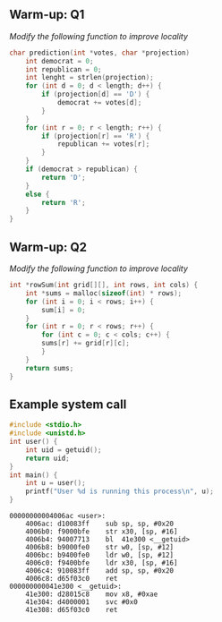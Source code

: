 ## Warm-up: Q1
_Modify the following function to improve locality_
```C
char prediction(int *votes, char *projection)
    int democrat = 0;
    int republican = 0;
    int lenght = strlen(projection);
    for (int d = 0; d < length; d++) {
        if (projection[d] == 'D') {
            democrat += votes[d];
        }
    }
    for (int r = 0; r < length; r++) {
        if (projection[r] == 'R') {
            republican += votes[r];
        }
    }
    if (democrat > republican) {
        return 'D';
    }
    else {
        return 'R';
    }
}
```

<div style="page-break-after: always;"></div>

## Warm-up: Q2
_Modify the following function to improve locality_
```C
int *rowSum(int grid[][], int rows, int cols) {
    int *sums = malloc(sizeof(int) * rows);
    for (int i = 0; i < rows; i++) {
        sum[i] = 0;
    }
    for (int r = 0; r < rows; r++) {
        for (int c = 0; c < cols; c++) {
        sums[r] += grid[r][c];
        }
    }
    return sums;
}
```

<div style="page-break-after: always;"></div>

## Example system call
```C
#include <stdio.h>
#include <unistd.h>
int user() {
    int uid = getuid();
    return uid;
}
int main() {
    int u = user();
    printf("User %d is running this process\n", u);
}
```
```
00000000004006ac <user>:
    4006ac:	d10083ff 	sub	sp, sp, #0x20
    4006b0:	f9000bfe 	str	x30, [sp, #16]
    4006b4:	94007713 	bl	41e300 <__getuid>
    4006b8:	b9000fe0 	str	w0, [sp, #12]
    4006bc:	b9400fe0 	ldr	w0, [sp, #12]
    4006c0:	f9400bfe 	ldr	x30, [sp, #16]
    4006c4:	910083ff 	add	sp, sp, #0x20
    4006c8:	d65f03c0 	ret
000000000041e300 <__getuid>:
    41e300:	d28015c8 	mov	x8, #0xae
    41e304:	d4000001 	svc	#0x0
    41e308:	d65f03c0 	ret
```

